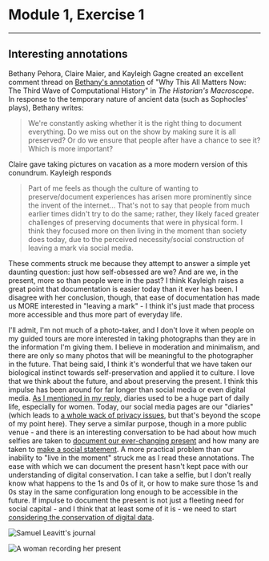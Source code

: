 # Module 1, Exercise 1
---
## Interesting annotations

Bethany Pehora, Claire Maier, and Kayleigh Gagne created an excellent comment thread on [Bethany's annotation](https://hyp.is/jgWFmGLpEeeigtsMDwFx4g/www.themacroscope.org/?page_id=603) of "Why This All Matters Now: The Third Wave of Computational History" in *The Historian's Macroscope*. In response to the temporary nature of ancient data (such as Sophocles' plays), Bethany writes:
> We're constantly asking whether it is the right thing to document everything. Do we miss out on the show by making sure it is all preserved? Or do we ensure that people after have a chance to see it? Which is more important? 

Claire gave taking pictures on vacation as a more modern version of this conundrum. Kayleigh responds
> Part of me feels as though the culture of wanting to preserve/document experiences has arisen more prominently since the invent of the internet... That's not to say that people from much earlier times didn't try to do the same; rather, they likely faced greater challenges of preserving documents that were in physical form. I think they focused more on then living in the moment than society does today, due to the perceived necessity/social construction of leaving a mark via social media.

These comments struck me because they attempt to answer a simple yet daunting question: just how self-obsessed are we? And are we, in the present, more so than people were in the past? I think Kayleigh raises a great point that documentation is easier today than it ever has been. I disagree with her conclusion, though, that ease of documentation has made us MORE interested in "leaving a mark" - I think it's just made that process more accessible and thus more part of everyday life.

I'll admit, I'm not much of a photo-taker, and I don't love it when people on my guided tours are more interested in taking photographs than they are in the information I'm giving them. I believe in moderation and minimalism, and there are only so many photos that will be meaningful to the photographer in the future. That being said, I think it's wonderful that we have taken our biological instinct towards self-preservation and applied it to culture. I love that we think about the future, and about preserving the present. I think this impulse has been around for far longer than social media or even digital media. [As I mentioned in my reply](https://hyp.is/jgWFmGLpEeeigtsMDwFx4g/www.themacroscope.org/?page_id=603), diaries used to be a huge part of daily life, especially for women. Today, our social media pages are our "diaries" (which leads to [a whole wack of privacy issues](https://www.theguardian.com/commentisfree/2014/oct/21/social-media-tech-companies-user-privacy), but that's beyond the scope of my point here). They serve a similar purpose, though in a more public venue - and there is an interesting conversation to be had about how much selfies are taken to [document our ever-changing present](http://bigthink.com/endless-innovation/plato-know-thy-selfie) and how many are taken to [make a social statement](https://skift.com/2015/04/24/selfies-are-changing-the-fundamental-reasons-why-we-travel/).
A more practical problem than our inability to "live in the moment" struck me as I read these annotations. The ease with which we can document the present hasn't kept pace with our understanding of digital conservation. I can take a selfie, but I don't really know what happens to the 1s and 0s of it, or how to make sure those 1s and 0s stay in the same configuration long enough to be accessible in the future. If  impulse to document the present is not just a fleeting need for social capital - and I think that at least some of it is - we need to start [considering the conservation of digital data](https://ianmilligan.ca/2013/04/08/saving-history-the-eternal-responsibility-of-the-historian/). 

![Samuel Leavitt's journal](https://upload.wikimedia.org/wikipedia/commons/a/ad/Samuel_Leavitt%27s_Journal_to_Westpoint_pages.png)

![A woman recording her present](https://cdn.pixabay.com/photo/2016/07/15/15/46/selfie-1519281_1280.jpg)

